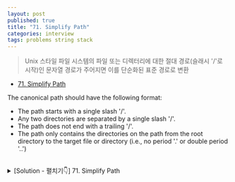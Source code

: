 ```yaml
---
layout: post
published: true
title: "71. Simplify Path"
categories: interview
tags: problems string stack
---
```


> Unix 스타일 파일 시스템의 파일 또는 디렉터리에 대한 절대 경로(슬래시 '/'로 시작)인 문자열 경로가 주어지면 이를 단순화된 표준 경로로 변환

- [71. Simplify Path](https://leetcode.com/problems/simplify-path/)

The canonical path should have the following format:

- The path starts with a single slash '/'.
- Any two directories are separated by a single slash '/'.
- The path does not end with a trailing '/'.
- The path only contains the directories on the path from the root directory to the target file or directory (i.e., no period '.' or double period '..')

<br>
<details>
<summary> [Solution - 펼치기👇] 71. Simplify Path </summary>

```java
class Solution {
    
    public String simplifyPath(String path) {

        // Initialize a stack
        Stack<String> stack = new Stack<String>();
        String[] components = path.split("/");

        // Split the input string on "/" as the delimiter
        // and process each portion one by one
        for (String directory : components) {

            // A no-op for a "." or an empty string
            if (directory.equals(".") || directory.isEmpty()) {
                continue;
            } else if (directory.equals("..")) {
                // If the current component is a "..", then
                // we pop an entry from the stack if it's non-empty
                if (!stack.isEmpty()) {
                    stack.pop();
                }
            } else {
                // Finally, a legitimate directory name, so we add it to our stack
                stack.add(directory);
            }
        }

        // Stich together all the directory names together
        StringBuilder result = new StringBuilder();
        for (String dir : stack) {
            result.append("/");
            result.append(dir);
        }

        return result.length() > 0 ? result.toString() : "/" ;
    }
}
```
</details>
